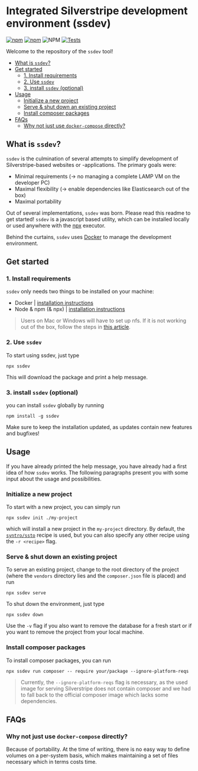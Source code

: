 # Integrated Silverstripe development environment (ssdev)

[![npm](https://img.shields.io/npm/v/ssdev)](https://www.npmjs.com/package/ssdev)
[![npm](https://img.shields.io/npm/dt/ssdev)](https://www.npmjs.com/package/ssdev)
![NPM](https://img.shields.io/npm/l/ssdev)
[![Tests](https://github.com/syntro-opensource/ssdev/workflows/Tests/badge.svg)](https://github.com/syntro-opensource/ssdev/actions?query=workflow%3ATests)

Welcome to the repository of the `ssdev` tool!

<!-- TOC depthFrom:2 depthTo:6 withLinks:1 updateOnSave:1 orderedList:0 -->

- [What is `ssdev`?](#what-is-ssdev)
- [Get started](#get-started)
	- [1. Install requirements](#1-install-requirements)
	- [2. Use `ssdev`](#2-use-ssdev)
	- [3. install `ssdev` (optional)](#3-install-ssdev-optional)
- [Usage](#usage)
	- [Initialize a new project](#initialize-a-new-project)
	- [Serve & shut down an existing project](#serve-shut-down-an-existing-project)
	- [Install composer packages](#install-composer-packages)
- [FAQs](#faqs)
	- [Why not just use `docker-compose` directly?](#why-not-just-use-docker-compose-directly)

<!-- /TOC -->





## What is `ssdev`?
`ssdev` is the culmination of several attempts to simplify development of
Silverstripe-based websites or -applications. The primary goals were:

* Minimal requirements (-> no managing a complete LAMP VM on the developer PC)
* Maximal flexibility (-> enable dependencies like Elasticsearch out of the box)
* Maximal portability

Out of several implementations, `ssdev` was born. Please read this readme to get
started!
`ssdev` is a javascript based utility, which can be installed locally
or used anywhere with the [npx](https://github.com/npm/npx#readme) executor.

Behind the curtains, `ssdev` uses [Docker](https://www.docker.com/) to manage
the development environment.

## Get started
### 1. Install requirements
`ssdev` only needs two things to be installed on your machine:

* Docker | [installation instructions](https://www.docker.com/products/docker-desktop)
* Node & npm (& npx) | [installation instructions](https://nodejs.org/en/download/)

> Users on Mac or Windows will have to set up nfs. If it is not working
> out of the box, follow the steps in [this article](https://firehydrant.io/blog/nfs-with-docker-on-macos-catalina/).

### 2. Use `ssdev`
To start using ssdev, just type
```
npx ssdev
```
This will download the package and print a help message.

### 3. install `ssdev` (optional)
you can install `ssdev` globally by running
```
npm install -g ssdev
```
Make sure to keep the installation updated, as updates contain new features and bugfixes!

## Usage
If you have already printed the help message, you have already had a first idea
of how `ssdev` works. The following paragraphs present you with some input
about the usage and possibilities.

### Initialize a new project
To start with a new project, you can simply run
```
npx ssdev init ./my-project
```
which will install a new project in the `my-project` directory. By default,
the [`syntro/ssto`](https://github.com/syntro-opensource/silverstripe-ssto)
recipe is used, but you can also specify any other recipe using the
`-r <recipe>` flag.

### Serve & shut down an existing project
To serve an existing project, change to the root directory of the project
(where the `vendors` directory lies and the `composer.json` file is placed)
and run
```
npx ssdev serve
```

To shut down the environment, just type
```
npx ssdev down
```
Use the `-v` flag if you also want to remove the database for a fresh start
or if you want to remove the project from your local machine.

### Install composer packages
To install composer packages, you can run
```
npx ssdev run composer -- require your/package --ignore-platform-reqs
```
> Currently, the `--ignore-platform-reqs` flag is necessary, as the used
> image for serving Silverstripe does not contain composer and we had to
> fall back to the official composer image which lacks some dependencies.

## FAQs
### Why not just use `docker-compose` directly?
Because of portability. At the time of writing, there is no easy way to define
volumes on a per-system basis, which makes maintaining a set of files necessary
which in terms costs time.
